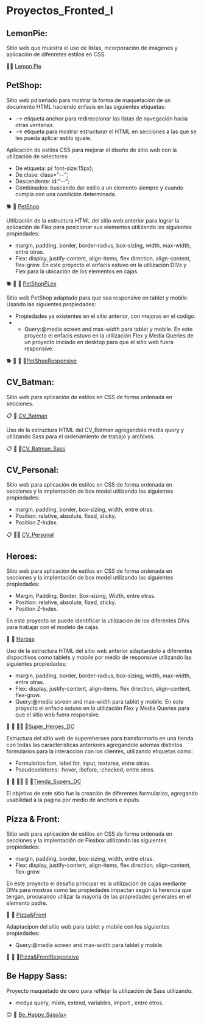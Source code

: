 # Proyectos_Fronted_I
## LemonPie: 
Sitio web que muestra el uso de listas, incorporación de imagenes y aplicación de difenretes estilos en CSS.

🍋🍰 <a href="https://cecigonz.github.io/Fronted_I/LemonPie" target="_blank">Lemon Pie</a> 

## PetShop:
Sitio web pdiseñado para mostrar la forma de maquetación de un documento HTML haciendo enfasis en las siguientes etiquetas:
 * <a> --> etiqueta anchor para redireccionar las listas de navegación hacia otras ventanas.
 * <div> --> etiqueta para mostrar estructurar el HTML en secciones a las que se les pueda aplicar estilo iguale.
Aplicación de estilos CSS para mejorar el diseño de sitio web con la utilización de selectores:
 * De etiqueta: p{ font-size:15px};
 * De clase: class="--";
 * Descendente: id:"--";
 * Combinados: buscando dar estilo a un elemento siempre y cuando cumpla con una condición determinada. 
  
🐕 👜 <a href="https://cecigonz.github.io/Fronted_I/petShop" target="_blank">PetShop</a>
  
Utilización de la estructura HTML del sitio web anterior para lograr la aplicación de Flex para posicionar sus elementos utilizando las siguientes propiedades:
  * margin, padding, border, border-radius, box-sizing, width, max-width, entre otras.
  * Flex: display, justify-content, align-items, flex direction, align-content, flex-grow.
 En este proyecto el enfacis estuvo en la utilización DIVs y Flex para la ubicación de los elementos en cajas.

🐕 👜 🥘 <a href="https://cecigonz.github.io/Fronted_I/petShopFlex" target="_blank">PetShopFLex</a>
  
Sitio web PetShop adaptado para que sea responsive en tablet y mobile. Usando las siguientes propiedades:
  * Propiedades ya existentes en el sitio anterior, con mejoras en el codigo.
  * * Query:@media screen and max-width para tablet y mobile.
 En este proyecto el enfacis estuvo en la utilización Flex y Media Queries de un proyecto iniciado en desktop para que el sitio web fuera responsive.

🐕 👜 🥘 📱<a href="https://cecigonz.github.io/Fronted_I/petShopResponsive" target="_blank">PetShopResponsive</a>

## CV_Batman:
Sitio web para aplicación de estilos en CSS de forma ordenada en secciones.

📋 🦇 <a href="https://cecigonz.github.io/Fronted_I/CV_Batman" target="_blank">CV_Batman</a>
  
Uso de la estructura HTML del CV_Batman agregandole media query y utilizando Sass para el ordenamiento de trabajo y archivos.
  
📋 🦇 📱<a href="https://cecigonz.github.io/Fronted_I/CV_Batman_Sass" target="_blank">CV_Batman_Sass</a>

## CV_Personal:
Sitio web para aplicación de estilos en CSS de forma ordenada en secciones y la implentación de box model utilizando las siguientes propiedades:
* margin, padding, border, box-sizing, width, entre otras.
* Position: relative, absolute, fixed, sticky.
* Position Z-Index.

📋 👩‍💻 <a href="https://cecigonz.github.io/Fronted_I/CV_Personal" target="_blank">CV_Personal</a>

## Heroes:
Sitio web para aplicación de estilos en CSS de forma ordenada en secciones y la implentación de box model utilizando las siguientes propiedades:
* Margin, Padding, Border, Box-sizing, Width, entre otras.
* Position: relative, absolute, fixed, sticky.
* Position Z-Index.

En este proyecto se puede identificar la utilización de los diferentes DIVs para trabajar con el modelo de cajas.

🦇 🦸 <a href="https://cecigonz.github.io/Fronted_I/Heroes" target="_blank">Heroes</a>

Uso de la estructura HTML del sitio web anterior adaptandolo a diferentes dispocitivos como tablets y mobile por medio de responsive utilizando las siguientes propiedades:
  * margin, padding, border, border-radius, box-sizing, width, max-width, entre otras.
  * Flex: display, justify-content, align-items, flex direction, align-content, flex-grow.
  * Query:@media screen and max-width para tablet y mobile.
 En este proyecto el enfacis estuvo en la utilización Flex y Media Queries para que el sitio web fuera responsive.
 
🦇 🦸 🦸‍♂️ 📱<a href="https://cecigonz.github.io/Fronted_I/Super_Heroes_DC" target="_blank">Super_Heroes_DC</a>

Estructura del sitio web de supereheroes para transformarlo en una tienda con todas las caracteristicas anteriores agregandole ademas distintos formularios para la interacción con los clientes, utilizando etiquetas como:
  * Formularios:fom, label for, input, textarea, entre otras.
  * Pseudoseletores: :hover, :before, :checked, entre otros.
  
🦇 🦸 🦸‍♂️ 📱 🛒<a href="https://cecigonz.github.io/Fronted_I/Tienda_Supers_DC" target="_blank">Tienda_Supers_DC</a>

 El objetivo de este sitio fue la creación de diferentes formularios, agregando usabilidad a la pagina por medio de anchors e inputs.
  
 ## Pizza & Front:
Sitio web para aplicación de estilos en CSS de forma ordenada en secciones y la implentación de Flexbox utilizando las siguientes propiedades:
* margin, padding, border, box-sizing, width, entre otras.
* Flex: display, justify-content, align-items, flex direction, align-content, flex-grow.

En este proyecto el desafio principar es la utilización de cajas mediante DIVs para mostras como las propiedades impactan según la herencia que tengan, procurando utilizar la mayoria de las propiedades generales en el elemento padre.

🍕 🛵 <a href="https://cecigonz.github.io/Fronted_I/Pizza&Front" target="_blank">Pizza&Front</a>

Adaptacipon del sitio web para tablet y mobile con los siguientes propiedades:
  * Query:@media screen and max-width para tablet y mobile.

🍕 🛵 📱<a href="https://cecigonz.github.io/Fronted_I/Pizza&FrontResponsive" target="_blank">Pizza&FrontResponsive</a>
  
## Be Happy Sass:

 Proyecto maquetado de cero para reflejar la utilización de Sass utilizando:
  * medya query, mixin, extend, variables, import , entre otros.
  
😊 🌠 <a href="https://cecigonz.github.io/Fronted_I/Be_Happy_Sass" target="_blank">Be_Happy_Sass/a>

